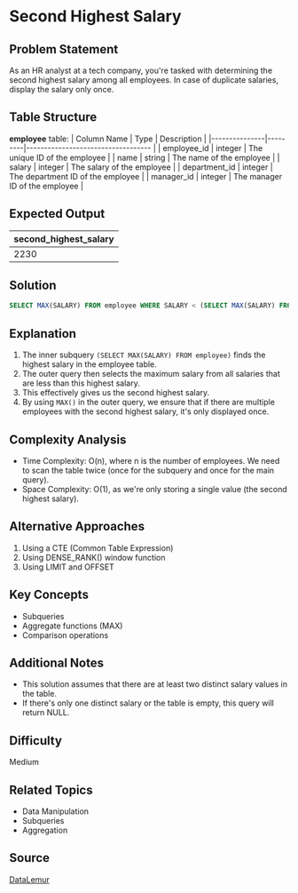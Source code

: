 # Second Highest Salary

## Problem Statement
As an HR analyst at a tech company, you're tasked with determining the second highest salary among all employees. In case of duplicate salaries, display the salary only once.

## Table Structure
**employee** table:
| Column Name   | Type    | Description                        |
|---------------|---------|----------------------------------- |
| employee_id   | integer | The unique ID of the employee      |
| name          | string  | The name of the employee           |
| salary        | integer | The salary of the employee         |
| department_id | integer | The department ID of the employee  |
| manager_id    | integer | The manager ID of the employee     |

## Expected Output
| second_highest_salary |
|-----------------------|
| 2230                  |

## Solution
```sql
SELECT MAX(SALARY) FROM employee WHERE SALARY < (SELECT MAX(SALARY) FROM employee);
```

## Explanation

1. The inner subquery `(SELECT MAX(SALARY) FROM employee)` finds the highest salary in the employee table.
2. The outer query then selects the maximum salary from all salaries that are less than this highest salary.
3. This effectively gives us the second highest salary.
4. By using `MAX()` in the outer query, we ensure that if there are multiple employees with the second highest salary, it's only displayed once.

## Complexity Analysis
- Time Complexity: O(n), where n is the number of employees. We need to scan the table twice (once for the subquery and once for the main query).
- Space Complexity: O(1), as we're only storing a single value (the second highest salary).

## Alternative Approaches
1. Using a CTE (Common Table Expression)
2. Using DENSE_RANK() window function
3. Using LIMIT and OFFSET

## Key Concepts
- Subqueries
- Aggregate functions (MAX)
- Comparison operations

## Additional Notes
- This solution assumes that there are at least two distinct salary values in the table.
- If there's only one distinct salary or the table is empty, this query will return NULL.

## Difficulty
Medium

## Related Topics
- Data Manipulation
- Subqueries
- Aggregation

## Source
[DataLemur](https://datalemur.com/questions/sql-second-highest-salary)

